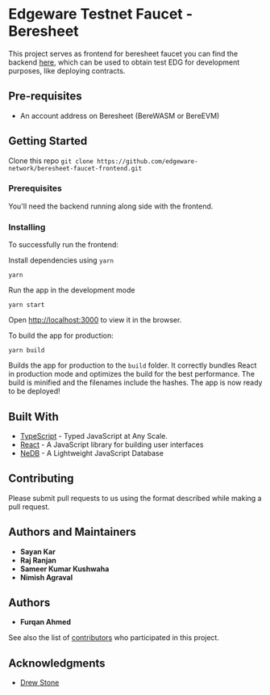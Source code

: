 # Edgeware Testnet Faucet - Beresheet

This project serves as frontend for beresheet faucet you can find the backend [here](https://github.com/edgeware-network/beresheet-faucet-backend), which can be used to obtain test EDG for development purposes, like deploying contracts.

## Pre-requisites
- An account address on Beresheet (BereWASM or BereEVM)

## Getting Started

Clone this repo ```git clone https://github.com/edgeware-network/beresheet-faucet-frontend.git```

### Prerequisites

You'll need the backend running along side with the frontend.

### Installing

To successfully run the frontend:

Install dependencies using ```yarn```

```
yarn
```

Run the app in the development mode

```
yarn start
```
Open [http://localhost:3000](http://localhost:3000) to view it in the browser.

To build the app for production:
```
yarn build
```

Builds the app for production to the `build` folder.
It correctly bundles React in production mode and optimizes the build for the best performance.
The build is minified and the filenames include the hashes.
The app is now ready to be deployed!

## Built With

* [TypeScript](https://www.typescriptlang.org/) - Typed JavaScript at Any Scale.
* [React](https://reactjs.org/) - A JavaScript library for building user interfaces
* [NeDB](https://github.com/louischatriot/nedb) - A Lightweight JavaScript Database

## Contributing

Please submit pull requests to us using the format described while making a pull request.

## Authors and Maintainers

* **Sayan Kar**
* **Raj Ranjan**
* **Sameer Kumar Kushwaha**
* **Nimish Agraval**

## Authors

* **Furqan Ahmed**

See also the list of [contributors](https://github.com/nblogist/beresheet-faucet-frontend/contributors) who participated in this project.

## Acknowledgments

* [Drew Stone](https://github.com/drewstone/)
